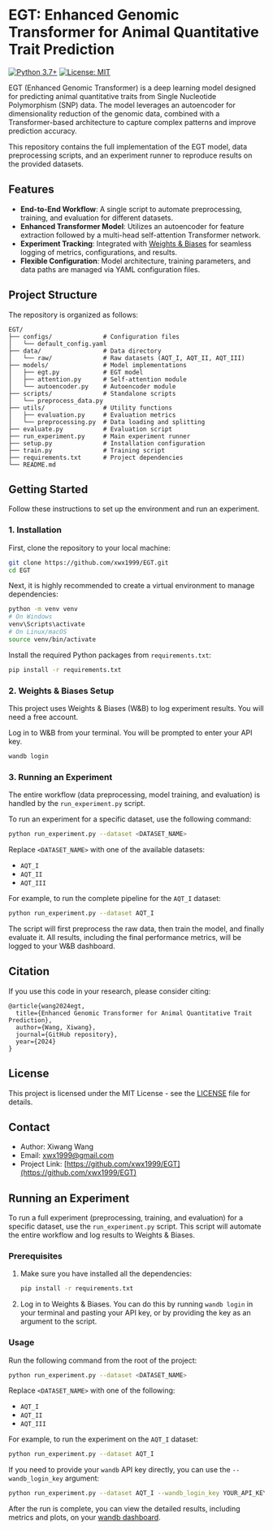 # EGT: Enhanced Genomic Transformer for Animal Quantitative Trait Prediction

[![Python 3.7+](https://img.shields.io/badge/python-3.7+-blue.svg)](https://www.python.org/downloads/)
[![License: MIT](https://img.shields.io/badge/License-MIT-yellow.svg)](https://opensource.org/licenses/MIT)

EGT (Enhanced Genomic Transformer) is a deep learning model designed for predicting animal quantitative traits from Single Nucleotide Polymorphism (SNP) data. The model leverages an autoencoder for dimensionality reduction of the genomic data, combined with a Transformer-based architecture to capture complex patterns and improve prediction accuracy.

This repository contains the full implementation of the EGT model, data preprocessing scripts, and an experiment runner to reproduce results on the provided datasets.

## Features

- **End-to-End Workflow**: A single script to automate preprocessing, training, and evaluation for different datasets.
- **Enhanced Transformer Model**: Utilizes an autoencoder for feature extraction followed by a multi-head self-attention Transformer network.
- **Experiment Tracking**: Integrated with [Weights & Biases](https://wandb.ai/) for seamless logging of metrics, configurations, and results.
- **Flexible Configuration**: Model architecture, training parameters, and data paths are managed via YAML configuration files.

## Project Structure

The repository is organized as follows:

```
EGT/
├── configs/              # Configuration files
│   └── default_config.yaml
├── data/                 # Data directory
│   └── raw/              # Raw datasets (AQT_I, AQT_II, AQT_III)
├── models/               # Model implementations
│   ├── egt.py            # EGT model
│   ├── attention.py      # Self-attention module
│   └── autoencoder.py    # Autoencoder module
├── scripts/              # Standalone scripts
│   └── preprocess_data.py
├── utils/                # Utility functions
│   ├── evaluation.py     # Evaluation metrics
│   └── preprocessing.py  # Data loading and splitting
├── evaluate.py           # Evaluation script
├── run_experiment.py     # Main experiment runner
├── setup.py              # Installation configuration
├── train.py              # Training script
├── requirements.txt      # Project dependencies
└── README.md
```

## Getting Started

Follow these instructions to set up the environment and run an experiment.

### 1. Installation

First, clone the repository to your local machine:

```bash
git clone https://github.com/xwx1999/EGT.git
cd EGT
```

Next, it is highly recommended to create a virtual environment to manage dependencies:

```bash
python -m venv venv
# On Windows
venv\Scripts\activate
# On Linux/macOS
source venv/bin/activate
```

Install the required Python packages from `requirements.txt`:

```bash
pip install -r requirements.txt
```

### 2. Weights & Biases Setup

This project uses Weights & Biases (W&B) to log experiment results. You will need a free account.

Log in to W&B from your terminal. You will be prompted to enter your API key.

```bash
wandb login
```

### 3. Running an Experiment

The entire workflow (data preprocessing, model training, and evaluation) is handled by the `run_experiment.py` script.

To run an experiment for a specific dataset, use the following command:

```bash
python run_experiment.py --dataset <DATASET_NAME>
```

Replace `<DATASET_NAME>` with one of the available datasets:
*   `AQT_I`
*   `AQT_II`
*   `AQT_III`

For example, to run the complete pipeline for the `AQT_I` dataset:

```bash
python run_experiment.py --dataset AQT_I
```

The script will first preprocess the raw data, then train the model, and finally evaluate it. All results, including the final performance metrics, will be logged to your W&B dashboard.

## Citation

If you use this code in your research, please consider citing:

```
@article{wang2024egt,
  title={Enhanced Genomic Transformer for Animal Quantitative Trait Prediction},
  author={Wang, Xiwang},
  journal={GitHub repository},
  year={2024}
}
```

## License

This project is licensed under the MIT License - see the [LICENSE](LICENSE) file for details.

## Contact

- Author: Xiwang Wang
- Email: xwx1999@gmail.com
- Project Link: [https://github.com/xwx1999/EGT](https://github.com/xwx1999/EGT)

## Running an Experiment

To run a full experiment (preprocessing, training, and evaluation) for a specific dataset, use the `run_experiment.py` script. This script will automate the entire workflow and log results to Weights & Biases.

### Prerequisites

1.  Make sure you have installed all the dependencies:
    ```bash
    pip install -r requirements.txt
    ```

2.  Log in to Weights & Biases. You can do this by running `wandb login` in your terminal and pasting your API key, or by providing the key as an argument to the script.

### Usage

Run the following command from the root of the project:

```bash
python run_experiment.py --dataset <DATASET_NAME>
```

Replace `<DATASET_NAME>` with one of the following:
*   `AQT_I`
*   `AQT_II`
*   `AQT_III`

For example, to run the experiment on the `AQT_I` dataset:

```bash
python run_experiment.py --dataset AQT_I
```

If you need to provide your `wandb` API key directly, you can use the `--wandb_login_key` argument:

```bash
python run_experiment.py --dataset AQT_I --wandb_login_key YOUR_API_KEY
```

After the run is complete, you can view the detailed results, including metrics and plots, on your [wandb dashboard](https://wandb.ai/). 